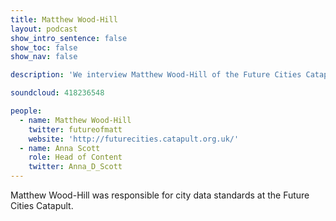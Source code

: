```yaml
---
title: Matthew Wood-Hill
layout: podcast
show_intro_sentence: false
show_toc: false
show_nav: false

description: 'We interview Matthew Wood-Hill of the Future Cities Catapult about his experiences of working with open standards for data'

soundcloud: 418236548

people:
  - name: Matthew Wood-Hill
    twitter: futureofmatt
    website: 'http://futurecities.catapult.org.uk/'
  - name: Anna Scott
    role: Head of Content
    twitter: Anna_D_Scott
---
```


Matthew Wood-Hill was responsible for city data standards at the Future Cities Catapult.


